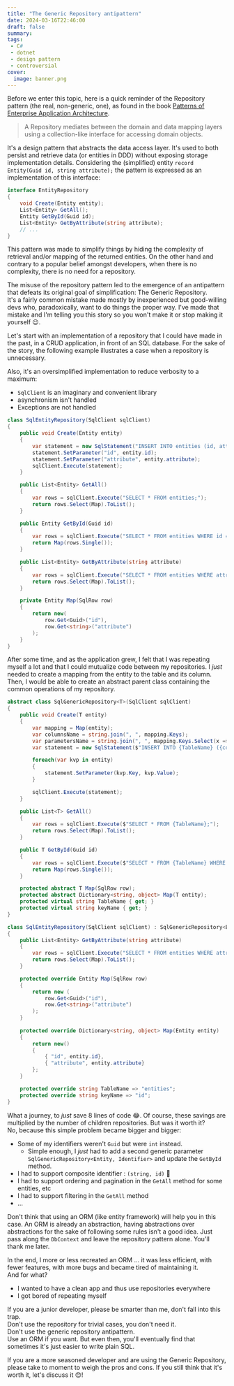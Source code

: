 ```yaml
---
title: "The Generic Repository antipattern"
date: 2024-03-16T22:46:00
draft: false
summary: 
tags: 
 - C#
 - dotnet
 - design pattern
 - controversial
cover:
  image: banner.png
---
```


Before we enter this topic, here is a quick reminder of the Repository pattern (the real, non-generic, one), as found in the book [Patterns of Enterprise Application Architecture](https://martinfowler.com/books/eaa.html).
> A Repository mediates between the domain and data mapping layers using a collection-like interface for accessing domain objects.

It's a design pattern that abstracts the data access layer. It's used to both persist and retrieve data (or entities in DDD) without exposing storage implementation details. 
Considering the (simplified) entity `record Entity(Guid id, string attribute);` the pattern is expressed as an implementation of this interface:  
```csharp
interface EntityRepository
{
    void Create(Entity entity);
    List<Entity> GetAll();
    Entity GetById(Guid id);
    List<Entity> GetByAttribute(string attribute);
    // ...
}
```

This pattern was made to simplify things by hiding the complexity of retrieval and/or mapping of the returned entities. On the other hand and contrary to a popular belief amongst developers, when there is no complexity, there is no need for a repository.

The misuse of the repository pattern led to the emergence of an antipattern that defeats its original goal of simplification: The Generic Repository.  
It's a fairly common mistake made mostly by inexperienced but good-willing devs who, paradoxically, want to do things the proper way. 
I've made that mistake and I'm telling you this story so you won't make it or stop making it yourself 😉.

Let's start with an implementation of a repository that I could have made in the past, in a CRUD application, in front of an SQL database.
For the sake of the story, the following example illustrates a case when a repository is unnecessary.

Also, it's an oversimplified implementation to reduce verbosity to a maximum:
- `SqlClient` is an imaginary and convenient library
- asynchronism isn't handled
- Exceptions are not handled

```csharp
class SqlEntityRepository(SqlClient sqlClient)
{
    public void Create(Entity entity)
    {
        var statement = new SqlStatement("INSERT INTO entities (id, attribute) VALUES (@id, @attribute);")
        statement.SetParameter("id", entity.id);
        statement.SetParameter("attribute", entity.attribute);
        sqlClient.Execute(statement);
    }

    public List<Entity> GetAll()
    {
        var rows = sqlClient.Execute("SELECT * FROM entities;");
        return rows.Select(Map).ToList();
    }

    public Entity GetById(Guid id)
    {
        var rows = sqlClient.Execute("SELECT * FROM entities WHERE id = {0};", id);
        return Map(rows.Single());
    }

    public List<Entity> GetByAttribute(string attribute)
    {
        var rows = sqlClient.Execute("SELECT * FROM entities WHERE attribute = {0};", attribute);
        return rows.Select(Map).ToList();
    }

    private Entity Map(SqlRow row)
    {
        return new(
            row.Get<Guid>("id"), 
            row.Get<string>("attribute")
        );
    }
}
```

After some time, and as the application grew, I felt that I was repeating myself a lot and that I could mutualize code between my repositories. I _just_ needed to create a mapping from the entity to the table and its column. Then, I would be able to create an abstract parent class containing the common operations of my repository. 

```csharp
abstract class SqlGenericRepository<T>(SqlClient sqlClient)
{
    public void Create(T entity)
    {
        var mapping = Map(entity);
        var columnsName = string.join(", ", mapping.Keys);
        var parametersName = string.join(", ", mapping.Keys.Select(x => $"@{x}"));
        var statement = new SqlStatement($"INSERT INTO {TableName} ({columnsName}) VALUES ({valuesName});")

        foreach(var kvp in entity)
        {
            statement.SetParameter(kvp.Key, kvp.Value);
        }

        sqlClient.Execute(statement);
    }

    public List<T> GetAll()
    {
        var rows = sqlClient.Execute($"SELECT * FROM {TableName};");
        return rows.Select(Map).ToList();
    }

    public T GetById(Guid id)
    {
        var rows = sqlClient.Execute($"SELECT * FROM {TableName} WHERE {keyName} = {0};", id);
        return Map(rows.Single());
    }

    protected abstract T Map(SqlRow row);
    protected abstract Dictionary<string, object> Map(T entity);
    protected virtual string TableName { get; }
    protected virtual string keyName { get; }
}

class SqlEntityRepository(SqlClient sqlClient) : SqlGenericRepository<Entity>(sqlClient)
{
    public List<Entity> GetByAttribute(string attribute)
    {
        var rows = sqlClient.Execute("SELECT * FROM entities WHERE attribute = {attribute};", attribute);
        return rows.Select(Map).ToList();
    }

    protected override Entity Map(SqlRow row)
    {
        return new (
            row.Get<Guid>("id"), 
            row.Get<string>("attribute")
        );
    }
    
    protected override Dictionary<string, object> Map(Entity entity)
    {
        return new()
        {
            { "id", entity.id},
            { "attribute", entity.attribute}
        };
    }

    protected override string TableName => "entities";
    protected override string keyName => "id";
}
```

What a journey, to _just_ save 8 lines of code 😂.
Of course, these savings are multiplied by the number of children repositories. But was it worth it?  
No, because this simple problem became bigger and bigger:
- Some of my identifiers weren't `Guid` but were `int` instead.
  - Simple enough, I _just_ had to add a second generic parameter `SqlGenericRepository<Entity, Identifier>` and update the `GetById` method.
- I had to support composite identifier : `(string, id)` 😬
- I had to support ordering and pagination in the `GetAll` method for some entities, etc
- I had to support filtering in the `GetAll` method
- ...

Don't think that using an ORM (like entity framework) will help you in this case. An ORM is already an abstraction, having abstractions over abstractions for the sake of following some rules isn't a good idea. Just pass along the `DbContext` and leave the repository pattern alone. You'll thank me later.
  
In the end, I more or less recreated an ORM ... it was less efficient, with fewer features, with more bugs and became tired of maintaining it.  
And for what?
- I wanted to have a clean app and thus use repositories everywhere
- I got bored of repeating myself

If you are a junior developer, please be smarter than me, don't fall into this trap.  
Don't use the repository for trivial cases, you don't need it.  
Don't use the generic repository antipattern.  
Use an ORM if you want. But even then, you'll eventually find that sometimes it's just easier to write plain SQL.

If you are a more seasoned developer and are using the Generic Repository, please take to moment to weigh the pros and cons.
If you still think that it's worth it, let's discuss it 😊!

